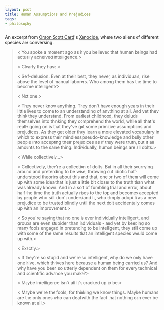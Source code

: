 ```yaml
---
layout: post
title: Human Assumptions and Prejudices
tags:
- philosophy
---
```


An excerpt from [Orson Scott Card](http://en.wikipedia.org/wiki/Orson_Scott_Card)'s [Xenocide](http://en.wikipedia.org/wiki/Xenocide), where two aliens of different species are conversing.

> < You spoke a moment ago as if you believed that human beings had actually acheived intelligence.>
>
> < Clearly they have.>
>
> < Self-delusion. Even at their best, they never, as individuals, rise above the level of manual laborers. Who among them has the time to become intelligent?>
>
> < Not one.>
>
> < They never know anything. They don't have enough years in their little lives to come to an understanding of anything at all. And yet they think they understand. From earliest childhood, they delude themselves into thinking they comprehend the world, while all that's really going on is that they've got some primitive assumptions and prejudices. As they get older they learn a more elevated vocabulary in which to express their mindless pseudo-knowledge and bully other people into accepting their prejudices as if they were truth, but it all amounts to the same thing. Individually, human beings are all dolts.>
> 
> < While collectively...>
>
> < Collectively, they're a collection of dolts. But in all their scurrying around and pretending to be wise, throwing out idiotic half-understood theories about this and that, one or two of them will come up with some idea that is just a little bit closer to the truth than what was already known. And in a sort of fumbling trial and error, about half the time the truth actually rises to the top and becomes accepted by people who still don't understand it, who simply adopt it as a new prejudice to be trusted blindly until the next dolt accidentally comes up with an improvement.>
>
> < So you're saying that no one is ever individually intelligent, and groups are even stupider than individuals - and yet by keeping so many fools engaged in pretending to be intelligent, they still come up with some of the same results that an intelligent species would come up with.>
>
> < Exactly.>
>
> < If they're so stupid and we're so intelligent, why do we only have one hive, which thrives here because a human being carried us? And why have you been so utterly dependent on them for every technical and scientific advance you make?>
>
> < Maybe intelligence isn't all it's cracked up to be.>
>
> < Maybe we're the fools, for thinking we know things. Maybe humans are the only ones who can deal with the fact that nothing can ever be known at all.>